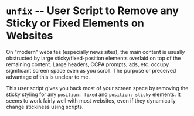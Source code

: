 # `unfix` -- User Script to Remove any Sticky or Fixed Elements on Websites

On "modern" websites (especially news sites), the main content is usually obstructed by large sticky/fixed-position elements overlaid on top of the remaining content. Large headers, CCPA prompts, ads, etc. occupy significant screen space even as you scroll. The purpose or preceived advantage of this is unclear to me.

This user script gives you back most of your screen space by removing the sticky styling for any `position: fixed` and `position: sticky` elements. It seems to work fairly well with most websites, even if they dynamically change stickiness using scripts.
